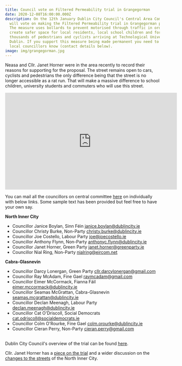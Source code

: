 ```yaml
---
title: Council vote on Filtered Permeability trial in Grangegorman
date: 2020-12-08T16:00:00.000Z
description: On the 12th January Dublin City Council's Central Area Committee
  will vote on making the Filtered Permeability trial in Grangegorman permanent.
  The measure uses bollards to prevent motorised through traffic in order to
  create safer space for local residents, local school children and for
  thousands of pedestrians and cyclists arriving at Technological University
  Dublin. If you support this measure being made permanent you need to let your
  local councillors know (contact details below).
image: img/grangegorman.jpg
---
```

Neasa and Cllr. Janet Horner were in the area recently to record their reasons for supporting for the proposal. The street remains open to cars, cyclists and pedestrians the only difference being that the street is no longer accessible as a rat run. That will make a massive difference to school children, university students and commuters who will use this street.

<iframe width="560" height="315" src="https://www.youtube.com/embed/mLzjP0cTmVo" frameborder="0" allow="accelerometer; autoplay; clipboard-write; encrypted-media; gyroscope; picture-in-picture" allowfullscreen></iframe>

You can mail all the councillors on central committee [here](mailto:janice.boylan@dublincity.ie;christy.burke@dublincity.ie;joe@joecostello.ie;anthonyc.flynn@dublincity.ie;janet.horner@greenparty.ie;nialring@eircom.net;cllr.darcylonergan@gmail.com;raymcadam@gmail.com;eimer.mccormack@dublincity.ie;seamas.mcgrattan@dublincity.ie;declan.meenagh@dublincity.ie;cat.odriscoll@socialdemocrats.ie;colm.orourke@dublincity.ie;cieran.perry@gmail.com?subject=I%20support%20the%20Grangegorman%20Trial%20being%20made%20permanent&body=Dear%20Councillor%2C%0A%0AOn%20Jan%2012th%20please%20vote%20to%20support%20the%20Grangegorman%20Filtered%20Permeability%20Trial%20being%20made%20permanent) on individually with below links.  Some sample text has been provided but feel free to have your own say.

**North Inner City**

* Councillor Janice Boylan, Sinn Féin	[janice.boylan@dublincity.ie](mailto:janice.boylan@dublincity.ie?subject=I%20support%20the%20Grangegorman%20Trial%20being%20made%20permanent&body=Dear%20Janice%2C%0D%0A%0D%0AOn%20Jan%2012th%20please%20vote%20to%20support%20the%20Grangegorman%20Filtered%20Permeability%20Trial%20being%20made%20permanent)
* Councillor Christy Burke, Non-Party	[christy.burke@dublincity.ie](mailto:christy.burke@dublincity.ie?subject=I%20support%20the%20Grangegorman%20Trial%20being%20made%20permanent&body=Dear%20Christy%2C%0D%0A%0D%0AOn%20Jan%2012th%20please%20vote%20to%20support%20the%20Grangegorman%20Filtered%20Permeability%20Trial%20being%20made%20permanent)
* Councillor Joe Costello, Labour Party	[joe@joecostello.ie](mailto:joe@joecostello.ie?subject=I%20support%20the%20Grangegorman%20Trial%20being%20made%20permanent&body=Dear%20Joe%2C%0D%0A%0D%0AOn%20Jan%2012th%20please%20vote%20to%20support%20the%20Grangegorman%20Filtered%20Permeability%20Trial%20being%20made%20permanent)
* Councillor Anthony Flynn, Non-Party	[anthonyc.flynn@dublincity.ie](mailto:anthonyc.flynn@dublincity.ie?subject=I%20support%20the%20Grangegorman%20Trial%20being%20made%20permanent&body=Dear%20Anthony%2C%0D%0A%0D%0AOn%20Jan%2012th%20please%20vote%20to%20support%20the%20Grangegorman%20Filtered%20Permeability%20Trial%20being%20made%20permanent)
* Councillor Janet Horner, Green Party	[janet.horner@greenparty.ie](mailto:janet.horner@greenparty.ie?subject=I%20support%20the%20Grangegorman%20Trial%20being%20made%20permanent&body=Dear%20Janet%2C%0D%0A%0D%0AOn%20Jan%2012th%20please%20vote%20to%20support%20the%20Grangegorman%20Filtered%20Permeability%20Trial%20being%20made%20permanent)
* Councillor Nial Ring, Non-Party	[nialring@eircom.net](mailto:nialring@eircom.net?subject=I%20support%20the%20Grangegorman%20Trial%20being%20made%20permanent&body=Dear%20Nial%2C%0D%0A%0D%0AOn%20Jan%2012th%20please%20vote%20to%20support%20the%20Grangegorman%20Filtered%20Permeability%20Trial%20being%20made%20permanent)

**Cabra-Glasnevin**	

* Councillor Darcy Lonergan, Green Party	[cllr.darcylonergan@gmail.com](mailto:cllr.darcylonergan@gmail.com?subject=I%20support%20the%20Grangegorman%20Trial%20being%20made%20permanent&body=Dear%20Darcy%2C%0D%0A%0D%0AOn%20Jan%2012th%20please%20vote%20to%20support%20the%20Grangegorman%20Filtered%20Permeability%20Trial%20being%20made%20permanent)
* Councillor Ray McAdam, Fine Gael	[raymcadam@gmail.com](mailto:raymcadam@gmail.com?subject=I%20support%20the%20Grangegorman%20Trial%20being%20made%20permanent&body=Dear%20Ray%2C%0D%0A%0D%0AOn%20Jan%2012th%20please%20vote%20to%20support%20the%20Grangegorman%20Filtered%20Permeability%20Trial%20being%20made%20permanent)
* Councillor Eimer McCormack, Fianna Fáil	[eimer.mccormack@dublincity.ie](mailto:eimer.mccormack@dublincity.ie?subject=I%20support%20the%20Grangegorman%20Trial%20being%20made%20permanent&body=Dear%20Eimer%2C%0D%0A%0D%0AOn%20Jan%2012th%20please%20vote%20to%20support%20the%20Grangegorman%20Filtered%20Permeability%20Trial%20being%20made%20permanent)
* Councillor Seamas McGrattan, Cabra-Glasnevin	[seamas.mcgrattan@dublincity.ie](mailto:seamas.mcgrattan@dublincity.ie?subject=I%20support%20the%20Grangegorman%20Trial%20being%20made%20permanent&body=Dear%20Seamas%2C%0D%0A%0D%0AOn%20Jan%2012th%20please%20vote%20to%20support%20the%20Grangegorman%20Filtered%20Permeability%20Trial%20being%20made%20permanent)
* Councillor Declan Meenagh, Labour Party	[declan.meenagh@dublincity.ie](mailto:declan.meenagh@dublincity.ie?subject=I%20support%20the%20Grangegorman%20Trial%20being%20made%20permanent&body=Dear%20Declan%2C%0D%0A%0D%0AOn%20Jan%2012th%20please%20vote%20to%20support%20the%20Grangegorman%20Filtered%20Permeability%20Trial%20being%20made%20permanent)
* Councillor Cat O'Driscoll, Social Democrats	[cat.odriscoll@socialdemocrats.ie](mailto:cat.odriscoll@socialdemocrats.ie?subject=I%20support%20the%20Grangegorman%20Trial%20being%20made%20permanent&body=Dear%20Cat%2C%0D%0A%0D%0AOn%20Jan%2012th%20please%20vote%20to%20support%20the%20Grangegorman%20Filtered%20Permeability%20Trial%20being%20made%20permanent)
* Councillor Colm O'Rourke, Fine Gael	[colm.orourke@dublincity.ie](mailto:colm.orourke@dublincity.ie?subject=I%20support%20the%20Grangegorman%20Trial%20being%20made%20permanent&body=Dear%20Colm%2C%0D%0A%0D%0AOn%20Jan%2012th%20please%20vote%20to%20support%20the%20Grangegorman%20Filtered%20Permeability%20Trial%20being%20made%20permanent)
* Councillor Cieran Perry, Non-Party	[cieran.perry@gmail.com](mailto:cieran.perry@gmail.com?subject=I%20support%20the%20Grangegorman%20Trial%20being%20made%20permanent&body=Dear%20Cieran%2C%0D%0A%0D%0AOn%20Jan%2012th%20please%20vote%20to%20support%20the%20Grangegorman%20Filtered%20Permeability%20Trial%20being%20made%20permanent)

\
Dublin City Council's overview of the trial can be found [here](/docs/DCC-Grangegorman-Trial.pdf).

Cllr. Janet Horner has a [piece on the trial](https://janethorner.ie/post/filtered-permeability-trial-in-grangegorman/) and a wider discussion on the [changes to the streets](https://janethorner.ie/post/street-changes-in-the-north-inner-city/) of the North Inner City.